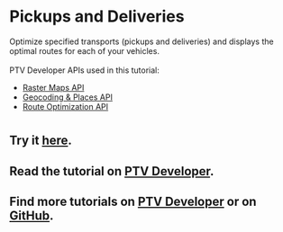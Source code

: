 # Pickups and Deliveries
Optimize specified transports (pickups and deliveries) and displays the optimal routes for each of your vehicles.</br>
</br>
PTV Developer APIs used in this tutorial:
- <a href="https://developer.myptv.com/Documentation/Raster%20Maps%20API/QuickStart.htm" target="_blank">Raster Maps API</a>
- <a href="https://developer.myptv.com/Documentation/Geocoding%20API/QuickStart.htm" target="_blank">Geocoding &amp; Places API</a>
- <a href="https://developer.myptv.com/Documentation/Route%20Optimization%20API/QuickStart.htm" target="_blank">Route Optimization API</a>
#
## Try it <a href="https://developer.myptv.com/Applications/RouteOptimization/Riders/index.html" target="_blank">here</a>.
## Read the tutorial on <a href="https://developer.myptv.com/Tutorials/Route%20Optimization/Pickups%20and%20Deliveries/Pickups%20and%20Deliveries.htm" target="_blank">PTV Developer</a>.
## Find more tutorials on <a href="https://developer.myptv.com/Tutorials.htm" target="_blank">PTV Developer</a> or on <a href="https://github.com/PTV-Group" target="_blank">GitHub</a>.

